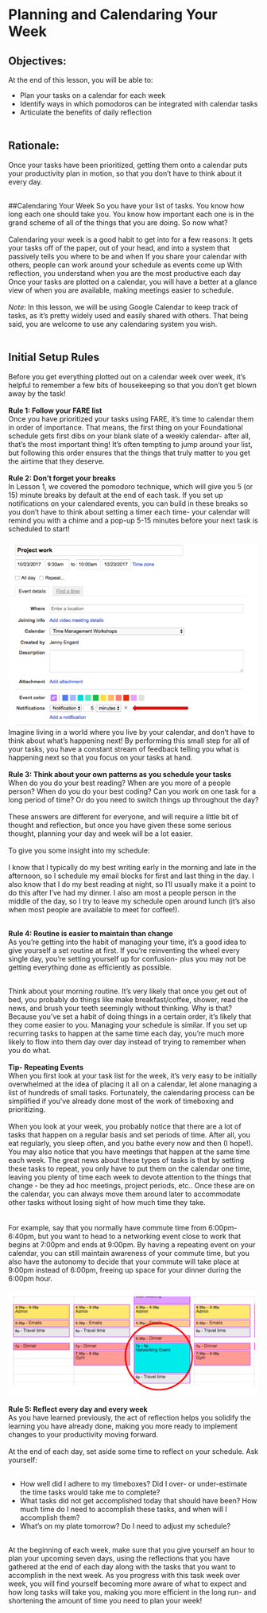 # Planning and Calendaring Your Week 

## Objectives:
At the end of this lesson, you will be able to: 
* Plan your tasks on a calendar for each week 
* Identify ways in which pomodoros can be integrated with calendar tasks 
* Articulate the benefits of daily reflection 
<br><br>

## Rationale:
Once your tasks have been prioritized, getting them onto a calendar puts your productivity plan in motion, so that you don’t have to think about it every day. 
<br><br>

##Calendaring Your Week 
So you have your list of tasks. You know how long each one should take you. You know how important each one is in the grand scheme of all of the things that you are doing. So now what? 
<br><br>
Calendaring your week is a good habit to get into for a few reasons: 
It gets your tasks off of the paper, out of your head, and into a system that passively tells you where to be and when 
If you share your calendar with others, people can work around your schedule as events come up 
With reflection, you understand when you are the most productive each day
Once your tasks are plotted on a calendar, you will have a better at a glance view of when you are available, making meetings easier to schedule. 
<br><br>
_Note_: In this lesson, we will be using Google Calendar to keep track of tasks, as it’s pretty widely used and easily shared with others. That being said, you are welcome to use any calendaring system you wish. 
<br><br>
## Initial Setup Rules 
Before you get everything plotted out on a calendar week over week, it’s helpful to remember a few bits of housekeeping so that you don’t get blown away by the task! 
<br><br>
**Rule 1: Follow your FARE list**<br>
Once you have prioritized your tasks using FARE, it’s time to calendar them in order of importance. That means, the first thing on your Foundational schedule gets first dibs on your blank slate of a weekly calendar- after all, that’s the most important thing! 
It’s often tempting to jump around your list, but following this order ensures that the things that truly matter to you get the airtime that they deserve. 
<br><br>
**Rule 2: Don’t forget your breaks**<br> 
In Lesson 1, we covered the pomodoro technique, which will give you 5 (or 15) minute breaks by default at the end of each task. If you set up notifications on your calendared events, you can build in these breaks so you don’t have to think about setting a timer each time- your calendar will remind you with a chime and a pop-up 5-15 minutes before your next task is scheduled to start! 
<br><br>
![Scheduling Built In Breaks](../images/CalNotification.png)
Imagine living in a world where you live by your calendar, and don’t have to think about what’s happening next! By performing this small step for all of your tasks, you have a constant stream of feedback telling you what is happening next so that you focus on your tasks at hand. 
<br><br>
**Rule 3: Think about your own patterns as you schedule your tasks**<br>
When do you do your best reading? When are you more of a people person? When do you do your best coding? Can you work on one task for a long period of time? Or do you need to switch things up throughout the day? 
<br><br>
These answers are different for everyone, and will require a little bit of thought and reflection, but once you have given these some serious thought, planning your day and week will be a lot easier. 
<br><br>
To give you some insight into my schedule:
<br><br>
I know that I typically do my best writing early in the morning and late in the afternoon, so I schedule my email blocks for first and last thing in the day. I also know that I do my best reading at night, so I’ll usually make it a point to do this after I’ve had my dinner. I also am most a people person in the middle of the day, so I try to leave my schedule open around lunch (it’s also when most people are available to meet for coffee!). 
<br><br>


**Rule 4: Routine is easier to maintain than change**<br> 
As you’re getting into the habit of managing your time, it’s a good idea to give yourself a set routine at first. If you’re reinventing the wheel every single day, you’re setting yourself up for confusion- plus you may not be getting everything done as efficiently as possible. 
<br><br>

Think about your morning routine. It’s very likely that once you get out of bed, you probably do things like make breakfast/coffee, shower, read the news, and brush your teeth seemingly without thinking. Why is that? Because you’ve set a habit of doing things in a certain order, it’s likely that they come easier to you. Managing your schedule is similar. If you set up recurring tasks to happen at the same time each day, you’re much more likely to flow into them day over day instead of trying to remember when you do what. 
<br><br>
**Tip- Repeating Events**<br>
When you first look at your task list for the week, it’s very easy to be initially overwhelmed at the idea of placing it all on a calendar, let alone managing a list of hundreds of small tasks. Fortunately, the calendaring process can be simplified if you’ve already done most of the work of timeboxing and prioritizing. 
<br><br>
When you look at your week, you probably notice that there are a lot of tasks that happen on a regular basis and set periods of time. After all, you eat regularly, you sleep often, and you bathe every now and then (I hope!). You may also notice that you have meetings that happen at the same time each week. The great news about these types of tasks is that by setting these tasks to repeat, you only have to put them on the calendar one time, leaving you plenty of time each week to devote attention to the things that change - be they ad hoc meetings, project periods, etc.. Once these are on the calendar, you can always move them around later to accommodate other tasks without losing sight of how much time they take.  
<br><br>
For example, say that you normally have commute time from 6:00pm-6:40pm, but you want to head to a networking event close to work that begins at 7:00pm and ends at 9:00pm. By having a repeating event on your calendar, you can still maintain awareness of your commute time, but you also have the autonomy to decide that your commute will take place at 9:00pm instead of 6:00pm, freeing up space for your dinner during the 6:00pm hour. 
<br><br>
![Repeating Events Calendaring](../images/RepeatingEvents.png)
<br><br>
**Rule 5: Reflect every day and every week**<br>
As you have learned previously, the act of reflection helps you solidify the learning you have already done, making you more ready to implement changes to your productivity moving forward. 
<br><br>
At the end of each day, set aside some time to reflect on your schedule. Ask yourself: 
<br><br>

* How well did I adhere to my timeboxes? Did I over- or under-estimate the time tasks would take me to complete? 
* What tasks did not get accomplished today that should have been? How much time do I need to accomplish these tasks, and when will I accomplish them? 
* What’s on my plate tomorrow? Do I need to adjust my schedule? 
<br><br>


At the beginning of each week, make sure that you give yourself an hour to plan your upcoming seven days, using the reflections that you have gathered at the end of each day along with the tasks that you want to accomplish in the next week. As you progress with this task week over week, you will find yourself becoming more aware of what to expect and how long tasks will take you, making you more efficient in the long run- and shortening the amount of time you need to plan your week! 



